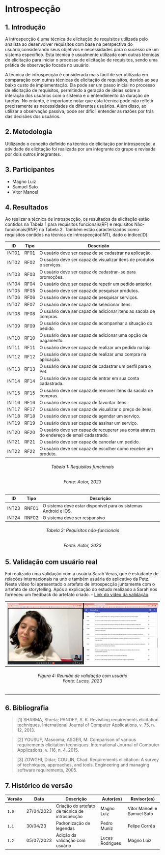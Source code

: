 # Introspecção

## 1. Introdução

A introspecção é uma técnica de elicitação de requisitos utilizada pelo analista ao desenvolver requisitos com base na perspectiva do usuário,considerando seus objetivos e necessidades para o sucesso de um sistema específico. Esta técnica é usualmente utilizada com outras técnicas de elicitação para iniciar o processo de elicitação de requisitos, sendo uma prática de observação focada no usuário.  

A técnica de introspecção é considerada mais fácil de ser utilizada em comparação com outras técnicas de elicitação de requisitos, devido ao seu baixo custo de implementação. Ela pode ser um passo inicial no processo de elicitação de requisitos, permitindo a geração de ideias sobre a interação dos usuários com o sistema e o entendimento da duração de tarefas. No entanto, é importante notar que esta técnica pode não refletir precisamente as necessidades de diferentes usuários. Além disso, ao utilizar a observação passiva, pode ser difícil entender as razões por trás das decisões dos usuários.

## 2. Metodologia

Utilizando o conceito definido na técnica de elicitação por introspecção, a atividade de elicitação foi realizada por um integrante do grupo e revisada por dois outros integrantes.

## 3. Participantes

- Magno Luiz
- Samuel Sato
- Vitor Manoel

## 4. Resultados

Ao realizar a técnica de introspecção, os resultados da elicitação estão contidos na Tabela 1 para requisitos funcionais(RF) e requisitos Não-funcionais(RNF) na Tabela 2. Também estão caracterizados como requisitos contidos na técnica de introspecção(INT), dado o índice(ID).

<center>

| ID    | Tipo  | Descrição |
| ------|-------|-----------|
| INT01 | RF01  |O usuário deve ser capaz de se cadastrar na aplicação.|
| INT02 | RF02  |O usuário deve ser capaz de visualizar itens de produtos e serviços.|
| INT03 | RF03  |O usuário deve ser capaz de cadastrar-se para promoções.|
| INT04 | RF04  |O usuário deve ser capaz de repetir um pedido anterior.|
| INT05 | RF05  |O usuário deve ser capaz de pesquisar produtos.|
| INT06 | RF06  |O usuário deve ser capaz de pesquisar serviços.|
| INT07 | RF07  |O usuário deve ser capaz de selecionar itens.|
| INT08 | RF08  |O usuário deve ser capaz de adicionar itens ao sacola de compras.|
| INT09 | RF09  |O usuário deve ser capaz de acompanhar a situação do pedido.|
| INT10 | RF10  |O usuário deve ser capaz de adicionar uma opção de pagamento.|
| INT11 | RF11  |O usuário deve ser capaz de realizar um pedido na loja.|
| INT12 | RF12  |O usuário deve ser capaz de realizar uma compra na aplicação.|
| INT13 | RF13  |O usuário deve ser capaz de cadastrar um perfil para o Pet.|
| INT14 | RF14  |O usuário deve ser capaz de entrar em sua conta cadastrada.|
| INT15 | RF15  |O usuário deve ser capaz de remover itens da sacola de compras.|
| INT16 | RF16  |O usuário deve ser capaz de favoritar itens. |
| INT17 | RF17  |O usuário deve ser capaz de visualizar o preço de itens. |
| INT18 | RF18  |O usuário deve ser capaz de agendar um serviço.|
| INT19 | RF19  |O usuário deve ser capaz de assinar um serviço.|
| INT20 | RF20  |O usuário deve ser capaz de recuperar sua conta através do endereço de email cadastrado.|
| INT21| RF21  |O usuário deve ser capaz de cancelar um pedido.|
| INT22| RF22  |O usuário deve ser capaz de escolher como receber um produto.|


</center>

<h6 align = "center"> Tabela 1: Requisitos funcionais </h6>
<h6 align = "center"> Fonte: Autor, 2023 </h6>


<center>

| ID    | Tipo  | Descrição |
| ------|-------|-----------|
| INT23 |RNF01  |O sistema deve estar disponível para os sistemas Android e iOS.|
| INT24 |RNF02  |O sistema deve ser responsivo|

</center>

<h6 align = "center"> Tabela 2: Requisitos não-funcionais </h6>
<h6 align = "center"> Fonte: Autor, 2023 </h6>

## 5. Validação com usuário real

Foi realizado uma validação com a usuária Sarah Veras, que é estudante de relações internacionais na unb e também usuária do aplicativo da Petz. Neste vídeo foi apresentado o artefato de introspecção juntamente com o artefato de storytelling. Após a explicação do estudo realizado a Sarah nos forneceu um feedback do artefato criado. - [Link do vídeo da validação](https://www.youtube.com/watch?v=luJl_M5JYQA&ab_channel=LucasRodrigues)

| ![Representação do grau de satisfação no artefato](../assets/introspeccao/validacaoComUsuario.jpg) |
| ----------------------------------------------------------------------------------------------------- |
|<h6 align="center">Figura 4: Reunião de validação com usuário<br>Fonte: Lucas, 2023</h6> |

## 6. Bibliografia
> [1] SHARMA, Shreta; PANDEY, S. K. Revisiting requirements elicitation techniques. International Journal of Computer Applications, v. 75, n. 12, 2013.

> [2] YOUSUF, Masooma; ASGER, M. Comparison of various requirements elicitation techniques. International Journal of Computer Applications, v. 116, n. 4, 2015.

> [3] ZOWGHI, Didar; COULIN, Chad. Requirements elicitation: A survey of techniques, approaches, and tools. Engineering and managing software requirements, 2005.

## 7. Histórico de versão
 
 |  Versão  |   Data   |                      Descrição                      |    Autor(es)   |  Revisor(es)  |
| -------- | -------- | --------------------------------------------------- | -------------- | ------------- |
| `1.0`    |27/04/2023|Criação do artefato de técnica de introspecção |Magno Luiz|Vitor Manoel e Samuel Sato|
| `1.1`    | 30/04/23 | Padronização de legendas | Pedro Muniz | Felipe Corrêa |
| `1.2`    | 05/07/2023 | Adição da validação com usuário | Lucas Rodrigues | Magno Luiz |

